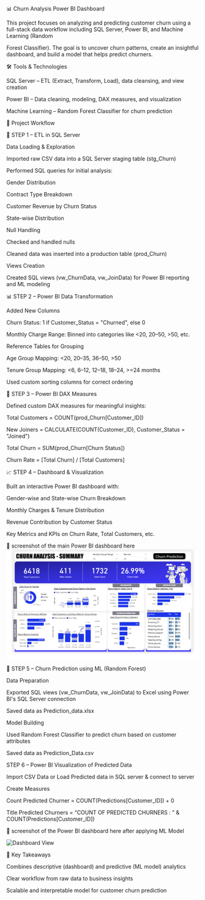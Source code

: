 📊 Churn Analysis Power BI Dashboard


This project focuses on analyzing and predicting customer churn using a full-stack data workflow including SQL Server, Power BI, and Machine Learning (Random 

Forest Classifier). The goal is to uncover churn patterns, create an insightful dashboard, and build a model that helps predict churners.


🛠️ Tools & Technologies

SQL Server – ETL (Extract, Transform, Load), data cleansing, and view creation

Power BI – Data cleaning, modeling, DAX measures, and visualization

Machine Learning – Random Forest Classifier for churn prediction


🚀 Project Workflow

📍 STEP 1 – ETL in SQL Server

Data Loading & Exploration

Imported raw CSV data into a SQL Server staging table (stg_Churn)

Performed SQL queries for initial analysis:

Gender Distribution

Contract Type Breakdown

Customer Revenue by Churn Status

State-wise Distribution

Null Handling

Checked and handled nulls

Cleaned data was inserted into a production table (prod_Churn)

Views Creation

Created SQL views (vw_ChurnData, vw_JoinData) for Power BI reporting and ML modeling


📊 STEP 2 – Power BI Data Transformation

Added New Columns

Churn Status: 1 if Customer_Status = "Churned", else 0

Monthly Charge Range: Binned into categories like <20, 20–50, >50, etc.

Reference Tables for Grouping

Age Group Mapping: <20, 20–35, 36–50, >50

Tenure Group Mapping: <6, 6–12, 12–18, 18–24, >=24 months

Used custom sorting columns for correct ordering



📐 STEP 3 – Power BI DAX Measures

Defined custom DAX measures for meaningful insights:

Total Customers = COUNT(prod_Churn[Customer_ID])

New Joiners = CALCULATE(COUNT(Customer_ID), Customer_Status = "Joined")

Total Churn = SUM(prod_Churn[Churn Status])

Churn Rate = [Total Churn] / [Total Customers]


📈 STEP 4 – Dashboard & Visualization

Built an interactive Power BI dashboard with:

Gender-wise and State-wise Churn Breakdown

Monthly Charges & Tenure Distribution

Revenue Contribution by Customer Status

Key Metrics and KPIs on Churn Rate, Total Customers, etc.

📸 screenshot of the main Power BI dashboard here
![Dashboard View](https://github.com/BhartiGangwar/Churn-Analysis-Power-BI-Dashboard/blob/main/DemoScreenshot.png?raw=true)


🤖 STEP 5 – Churn Prediction using ML (Random Forest)

Data Preparation

Exported SQL views (vw_ChurnData, vw_JoinData) to Excel using Power BI's SQL Server connection

Saved data as Prediction_data.xlsx

Model Building

Used Random Forest Classifier to predict churn based on customer attributes

Saved data as Prediction_Data.csv

STEP 6 – Power BI Visualization of Predicted Data

Import CSV Data or Load Predicted data in SQL server & connect to server

Create Measures

Count Predicted Churner = COUNT(Predictions[Customer_ID]) + 0

Title Predicted Churners = “COUNT OF PREDICTED CHURNERS : ” & COUNT(Predictions[Customer_ID])

📸 screenshot of the  Power BI dashboard here after applying ML Model

![Dashboard View]()




📌 Key Takeaways

Combines descriptive (dashboard) and predictive (ML model) analytics

Clear workflow from raw data to business insights

Scalable and interpretable model for customer churn prediction











    












